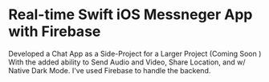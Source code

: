 # Real-time Swift iOS Messneger App with Firebase

Developed a Chat App as a Side-Project for a Larger Project (Coming Soon ) With the added ability to Send Audio and Video, Share Location, and w/ Native Dark Mode.
I've used Firebase to handle the backend.


